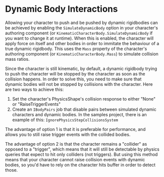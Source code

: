 

# Dynamic Body Interactions
Allowing your character to push and be pushed by dynamic rigidbodies can be achieved by enabling the `SimulateDynamicBody` option in your character's authoring component (or `KinematicCharacterBody.SimulateDynamicBody` if you want to change it at runtime). When this is enabled, the character will apply force on itself and other bodies in order to immitate the behaviour of a true dynamic rigidbody. This uses the `Mass` property of the character's authoring component (or `KinematicCharacterBody.Mass`) to simulate collision mass ratios.

Since the character is still kinematic, by default, a dynamic rigidbody trying to push the character will be stopped by the character as soon as the collision happens. In order to solve this, you need to make sure that dynamic bodies will not be stopped by collisions with the character. Here are two ways to achieve this:
1. Set the character's PhysicsShape's collision response to either "None" or "RaiseTriggerEvents"
1. Create an `IBodyPairs` job that disable pairs between simulated dynamic characters and dynamic bodies. In the samples project, there is an example of this: `IgnorePhysicsStepCollisionsSystem`

The advantage of option 1 is that it is preferable for performance, and allows you to still raise trigger events with the collided bodies.

The advantage of option 2 is that the character remains a "collider" as opposed to a "trigger", which means that it will still be detectable by physics queries that expect to hit only colliders (not triggers). But using this method means that your character cannot raise collision events with dynamic bodies, so you'd have to rely on the character hits buffer in order to detect those.